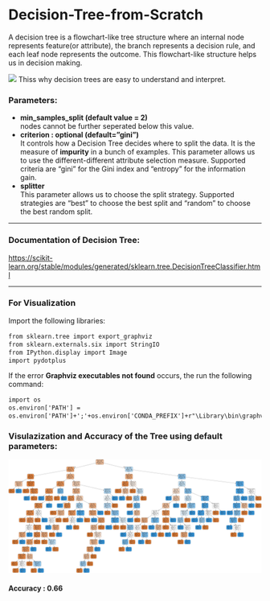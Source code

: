 # Decision-Tree-from-Scratch
A decision tree is a flowchart-like tree structure where an internal node represents feature(or attribute), the branch represents a decision rule, and each leaf node represents the outcome. This flowchart-like structure helps us in decision making.

<img src="https://res.cloudinary.com/dyd911kmh/image/upload/f_auto,q_auto:best/v1545934190/1_r5ikdb.png">
Thiss why decision trees are easy to understand and interpret.
<p> <h3> Parameters: </h3> </p>
<ul>
  <li><b>min_samples_split (default value = 2)</b></li>
  nodes cannot be further seperated below this value. 
  <li><b> criterion : optional (default=”gini”)  </b></li>
  It controls how a Decision Tree decides where to split the data. 
  It is the measure of <b>impurity</b> in a bunch of examples. 
   This parameter allows us to use the different-different attribute selection measure. Supported criteria are “gini” for the Gini index and “entropy” for the information gain.
  <li> <b> splitter </b></li>
  This parameter allows us to choose the split strategy. Supported strategies are “best” to choose the best split and “random” to choose the best random split.
  </ul>
 <hr>                                                                                                 </hr>
<h3> Documentation of Decision Tree: </h3>
<a href="https://scikit-learn.org/stable/modules/generated/sklearn.tree.DecisionTreeClassifier.html">https://scikit-learn.org/stable/modules/generated/sklearn.tree.DecisionTreeClassifier.html</a>
<hr> </hr>
<h3> For Visualization </h3>
<p> Import the following libraries: </p>

```
from sklearn.tree import export_graphviz
from sklearn.externals.six import StringIO
from IPython.display import Image
import pydotplus
```
If the error **Graphviz executables not found** occurs, the run the following command:
```
import os
os.environ['PATH'] = os.environ['PATH']+';'+os.environ['CONDA_PREFIX']+r"\Library\bin\graphviz"
```
<p> <h3> Visulazization and Accuracy of the Tree using default parameters: </h3> </p>
<img src="https://github.com/geekquad/Decision-Tree-from-Scratch/blob/master/without_param_tune.png">
<h4> Accuracy : 0.66 </h4>

